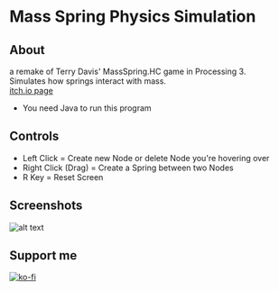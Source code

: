 # Mass Spring Physics Simulation

## About

a remake of Terry Davis' MassSpring.HC game in Processing 3.  
Simulates how springs interact with mass.  
[itch.io page](https://sleepycharlyy.itch.io/mass-spring)  

- You need Java to run this program

## Controls

- Left Click = Create new Node or delete Node you're hovering over
- Right Click (Drag) = Create a Spring between two Nodes
- R Key = Reset Screen

## Screenshots

![alt text](https://i.imgur.com/a4NlQE2.png)

## Support me

[![ko-fi](https://www.ko-fi.com/img/githubbutton_sm.svg)](https://ko-fi.com/Y8Y11Y0ET)
